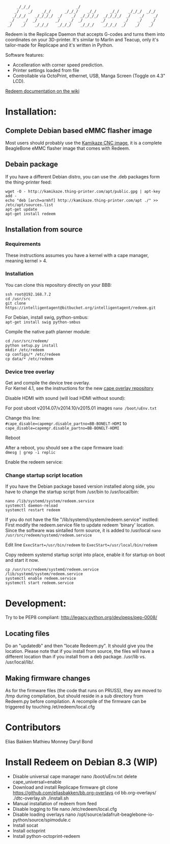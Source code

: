 ```
     _/_/_/                    _/                                     
    _/    _/    _/_/      _/_/_/    _/_/      _/_/    _/_/_/  _/_/    
   _/_/_/    _/_/_/_/  _/    _/  _/_/_/_/  _/_/_/_/  _/    _/    _/   
  _/    _/  _/        _/    _/  _/        _/        _/    _/    _/    
 _/    _/    _/_/_/    _/_/_/    _/_/_/    _/_/_/  _/    _/    _/     
```

Redeem is the Replicape Daemon that accepts G-codes and turns them into coordinates on 
your 3D-printer. It's similar to Marlin and Teacup, only it's tailor-made for Replicape and it's written in Python. 

Software features:  
- Accelleration with corner speed prediction.  
- Printer settings loaded from file  
- Controllable via OctoPrint, ethernet, USB, Manga Screen (Toggle on 4.3" LCD).   

[Redeem documentation on the wiki](http://wiki.thing-printer.com/index.php?title=Redeem)

# Installation:
## Complete Debian based eMMC flasher image  
Most users should probably use the [Kamikaze CNC image](http://wiki.thing-printer.com/index.php?title=Kamikaze), it is a complete BeagleBone eMMC flasher image that comes with Redeem. 

## Debain package
If you have a different Debian distro, you can use the .deb packages form the thing-printer feed:  
```
wget -O - http://kamikaze.thing-printer.com/apt/public.gpg | apt-key add -
echo "deb [arch=armhf] http://kamikaze.thing-printer.com/apt ./" >> /etc/apt/sources.list
apt-get update
apt-get install redeem
```

## Installation from source

### Requirements
These instructions assumes you have a kernel with a cape manager, meaning kernel > 4.

### Installation
You can clone this repository directly on your BBB:  
```
ssh root@192.168.7.2
cd /usr/src  
git clone https://intelligentagent@bitbucket.org/intelligentagent/redeem.git  
```

For Debian, install swig, python-smbus:  
`apt-get install swig python-smbus`

Compile the native path planner module:  
```
cd /usr/src/redeem/
python setup.py install  
mkdir /etc/redeem
cp configs/* /etc/redeem
cp data/* /etc/redeem
```



### Device tree overlay
Get and compile the device tree overlay.  
For Kernel 4.1, see the instructions for the new [cape overlay repository](https://github.com/beagleboard/bb.org-overlays)  
 
Disable HDMI with sound (will load HDMI without sound):  

For post uboot v2014.07/v2014.10/v2015.01 images
`nano /boot/uEnv.txt`  

Change this line:  
`#cape_disable=capemgr.disable_partno=BB-BONELT-HDMI`
to
`cape_disable=capemgr.disable_partno=BB-BONELT-HDMI`

Reboot

After a reboot, you should see a the cape firmware load:  
`dmesg | grep -i replic`  

Enable the redeem service:  


### Change startup script location

If you have the Debian package based version installed along side, 
you have to change the startup script from /usr/bin to /usr/local/bin:
```
nano /lib/systemd/system/redeem.service
systemctl daemon-reload
systemctl restart redeem
```

If you do not have the file "/lib/systemd/system/redeem.service" instlled: 
First modify the redeem.service file to update redeem 'binary' location.
Since the software was sintalled form source, it is added to /usr/local
`nano /usr/src/redeem/systemd/redeem.service`

Edit line
`ExecStart=/usr/bin/redeem`
to
`ExecStart=/usr/local/bin/redeem`

Copy redeem systemd startup script into place, enable it for startup on boot and start it now.

```
cp /usr/src/redeem/systemd/redeem.service /lib/systemd/system/redeem.service  
systemctl enable redeem.service  
systemctl start redeem.service  
```


# Development:  
  Try to be PEP8 compliant: http://legacy.python.org/dev/peps/pep-0008/

## Locating files 
Do an "updatedb" and then "locate Redeem.py". It should give you the location. Please note that
if you install from source, the files will have a different location than if you install from a deb package.
/usr/lib vs. /usr/local/lib/.

## Making firmware changes
As for the firmware files (the code that runs on PRUSS), they are moved to /tmp during compilation, but should reside in a sub directory from Redeem.py before compilation.
A recompile of the firmware can be triggered by touching /et/redeem/local.cfg

# Contributors
Elias Bakken
Mathieu Monney
Daryl Bond







# Install Redeem on Debian 8.3 (WIP)
 - Disable universal cape manager
    nano /boot/uEnv.txt
    delete cape_universal=enable
 - Download and install Replicape firmware
    git clone https://github.com/eliasbakken/bb.org-overlays
    cd bb.org-overlays/
    ./dtc-overlay.sh
    ./install.sh
 - Manual installation of redeem from feed
 - Disable logging to file
    nano /etc/redeem/local.cfg
 - Disable loading overlays
   nano /opt/source/adafruit-beaglebone-io-python/source/spimodule.c
 - Install socat
 - Install octoprint
 - Install python-octoprint-redeem

